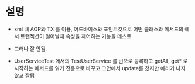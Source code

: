 # 설명 

- xml 내  AOP와 TX 를 이용, 어드바이스와 포인트컷으로 어떤 클래스와 메서드의 에서 트랜젝션이 일어날때 속성을 제어하는 기능을 테스트
- 그러나 잘 안됨.

- UserServiceTest 메서의 TestUserService 를 빈으로 등록하고 getAll, get* 로 시작하는 메서드를 읽기 전용으로 바꾸고 그안에서 update를 쳤지만 에러가 나지 않고 잘됨
